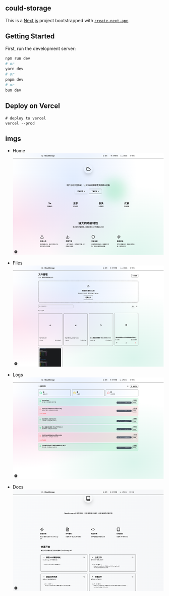 ## could-storage

This is a [Next.js](https://nextjs.org) project bootstrapped with [`create-next-app`](https://nextjs.org/docs/app/api-reference/cli/create-next-app).

## Getting Started

First, run the development server:

```bash
npm run dev
# or
yarn dev
# or
pnpm dev
# or
bun dev
```
## Deploy on Vercel

```shell
# deploy to vercel
vercel --prod
```

## imgs

- Home
    ![Home](./docs/home.png)

- Files
    ![Files](./docs/files.png)

- Logs
    ![Logs](./docs/logs.png)

- Docs
    ![Docs](./docs/docs.png)
